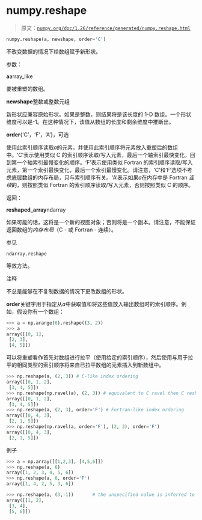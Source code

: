 # numpy.reshape

> 原文：[`numpy.org/doc/1.26/reference/generated/numpy.reshape.html`](https://numpy.org/doc/1.26/reference/generated/numpy.reshape.html)

```py
numpy.reshape(a, newshape, order='C')
```

不改变数据的情况下给数组赋予新形状。

参数：

**a**array_like

要被重塑的数组。

**newshape**整数或整数元组

新形状应兼容原始形状。如果是整数，则结果将是该长度的 1-D 数组。一个形状维度可以是-1。在这种情况下，该值从数组的长度和剩余维度中推断出。

**order**{‘C’，‘F’，‘A’}，可选

使用此索引顺序读取*a*的元素，并使用此索引顺序将元素放入重塑后的数组中。‘C’表示使用类似 C 的索引顺序读取/写入元素，最后一个轴索引最快变化，回到第一个轴索引最慢变化的顺序。‘F’表示使用类似 Fortran 的索引顺序读取/写入元素，第一个索引最快变化，最后一个索引最慢变化。请注意，‘C’和‘F’选项不考虑底层数组的内存布局，只与索引顺序有关。‘A’表示如果*a*在内存中是 Fortran *连续*的，则按照类似 Fortran 的索引顺序读取/写入元素，否则按照类似 C 的顺序。

返回：

**reshaped_array**ndarray

如果可能的话，这将是一个新的视图对象；否则将是一个副本。请注意，不能保证返回数组的*内存布局*（C - 或 Fortran - 连续）。

参见

`ndarray.reshape`

等效方法。

注释

不总是能够在不复制数据的情况下更改数组的形状。

**order**关键字用于指定从*a*中获取值和将这些值放入输出数组时的索引顺序。例如，假设你有一个数组：

```py
>>> a = np.arange(6).reshape((3, 2))
>>> a
array([[0, 1],
 [2, 3],
 [4, 5]]) 
```

可以将重塑看作首先对数组进行拉平（使用给定的索引顺序），然后使用与用于拉平的相同类型的索引顺序将来自已拉平数组的元素插入到新数组中。

```py
>>> np.reshape(a, (2, 3)) # C-like index ordering
array([[0, 1, 2],
 [3, 4, 5]])
>>> np.reshape(np.ravel(a), (2, 3)) # equivalent to C ravel then C reshape
array([[0, 1, 2],
 [3, 4, 5]])
>>> np.reshape(a, (2, 3), order='F') # Fortran-like index ordering
array([[0, 4, 3],
 [2, 1, 5]])
>>> np.reshape(np.ravel(a, order='F'), (2, 3), order='F')
array([[0, 4, 3],
 [2, 1, 5]]) 
```

例子

```py
>>> a = np.array([[1,2,3], [4,5,6]])
>>> np.reshape(a, 6)
array([1, 2, 3, 4, 5, 6])
>>> np.reshape(a, 6, order='F')
array([1, 4, 2, 5, 3, 6]) 
```

```py
>>> np.reshape(a, (3,-1))       # the unspecified value is inferred to be 2
array([[1, 2],
 [3, 4],
 [5, 6]]) 
```

